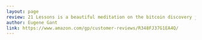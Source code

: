 ```yaml
---
layout: page
review: 21 Lessons is a beautiful meditation on the bitcoin discovery journey. If you find yourself suddenly gripped by the exploration of bitcoin and its implications, this book is a great compliment the more strictly factual explorations. I especially apprectiated the way Gigi normalizes the perception altering experience of falling down the bitcoin rabbit hole. 
author: Eugene Gant
link: https://www.amazon.com/gp/customer-reviews/R348FJ37G1EA4Q/
---
```

